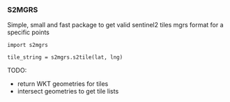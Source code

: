 ### S2MGRS


Simple, small and fast package to get valid sentinel2 tiles mgrs format for a specific points 



```
import s2mgrs

tile_string = s2mgrs.s2tile(lat, lng)
```












TODO: 

- return WKT geometries for tiles
- intersect geometries to get tile lists

